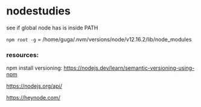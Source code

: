 # nodestudies


see if global node has is inside PATH

`npm root -g` = /home/guga/.nvm/versions/node/v12.16.2/lib/node_modules


### resources:

npm install versioning: https://nodejs.dev/learn/semantic-versioning-using-npm

https://nodejs.org/api/

https://heynode.com/